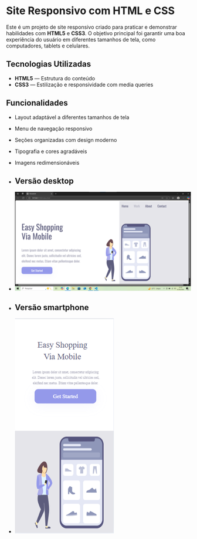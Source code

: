 # Site Responsivo com HTML e CSS

Este é um projeto de site responsivo criado para praticar e demonstrar habilidades com **HTML5** e **CSS3**. O objetivo principal foi garantir uma boa experiência do usuário em diferentes tamanhos de tela, como computadores, tablets e celulares.

## Tecnologias Utilizadas

- **HTML5** — Estrutura do conteúdo
- **CSS3** — Estilização e responsividade com media queries

## Funcionalidades

- Layout adaptável a diferentes tamanhos de tela
- Menu de navegação responsivo
- Seções organizadas com design moderno
- Tipografia e cores agradáveis
- Imagens redimensionáveis

- ## Versão desktop
- <img src="https://github.com/Andrecruzac85/Easy-Shopping/blob/main/assets/shopping%20desktop.png?raw=true"/> 
- ## Versão smartphone
- <img src="https://github.com/Andrecruzac85/Easy-Shopping/blob/main/assets/shopping%20cell.png?raw=true"/> 
<img scr="https://github.com/Andrecruzac85/projeto-nike/blob/main/assets/nike%203.png?raw=true"/>



